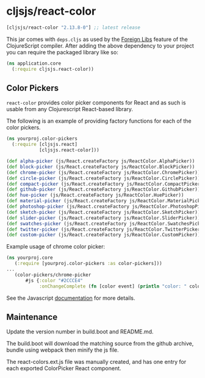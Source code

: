# cljsjs/react-color

[](dependency)
```clojure
[cljsjs/react-color "2.13.8-0"] ;; latest release
```
[](/dependency)

This jar comes with `deps.cljs` as used by the [Foreign Libs][flibs] feature
of the ClojureScript compiler. After adding the above dependency to your project
you can require the packaged library like so:

```clojure
(ns application.core
  (:require cljsjs.react-color))
```

## Color Pickers

`react-color` provides color picker components for React and as such is usable from any Clojurescript
React-based library.

The following is an example of providing factory functions for each of the color pickers.

```clojure
(ns yourproj.color-pickers
  (:require [cljsjs.react]
            [cljsjs.react-color]))

(def alpha-picker (js/React.createFactory js/ReactColor.AlphaPicker))
(def block-picker (js/React.createFactory js/ReactColor.BlockPicker))
(def chrome-picker (js/React.createFactory js/ReactColor.ChromePicker))
(def circle-picker (js/React.createFactory js/ReactColor.CirclePicker))
(def compact-picker (js/React.createFactory js/ReactColor.CompactPicker))
(def github-picker (js/React.createFactory js/ReactColor.GithubPicker))
(def hue-picker (js/React.createFactory js/ReactColor.HuePicker))
(def material-picker (js/React.createFactory js/ReactColor.MaterialPicker))
(def photoshop-picker (js/React.createFactory js/ReactColor.PhotoshopPicker))
(def sketch-picker (js/React.createFactory js/ReactColor.SketchPicker))
(def slider-picker (js/React.createFactory js/ReactColor.SliderPicker))
(def swatches-picker (js/React.createFactory js/ReactColor.SwatchesPicker))
(def twitter-picker (js/React.createFactory js/ReactColor.TwitterPicker))
(def custom-picker (js/React.createFactory js/ReactColor.CustomPicker))

```

Example usage of chrome color picker:

```clojure
(ns yourproj.core
   (:require [yourproj.color-pickers :as color-pickers]))
...
   (color-pickers/chrome-picker
       #js {:color "#2CCCE4"
            :onChangeComplete (fn [color event] (println "color: " color)})
```

See the Javascript [documentation](http://casesandberg.github.io/react-color/) for more details.

## Maintenance

Update the version number in build.boot and README.md.

The build.boot will download the matching source from the github archive, bundle using webpack then  minify the js file.

The react-colors.ext.js file was manually created, and has one entry for each exported ColorPicker React component.

[flibs]: https://clojurescript.org/reference/packaging-foreign-deps
